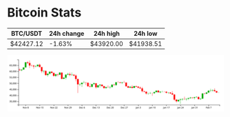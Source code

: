 # Bitcoin Stats

BTC/USDT|24h change|24h high|24h low|
|---|---|---|---|
|$42427.12|-1.63%|$43920.00|$41938.51|

<img src="./chart.svg">
